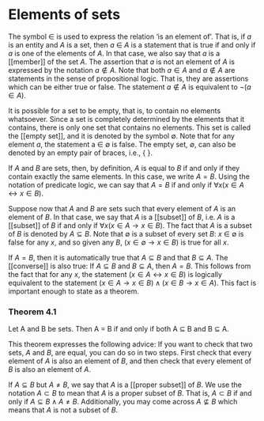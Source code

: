 # Elements of sets
The symbol $\in$ is used to express the relation ‘is an element of’. That is, if *a* is an entity and *A* is a set, then *a* $\in$ *A* is a statement that is true if and only if *a* is one of the elements of *A*. In that case, we also say that *a* is a [[member]] of the set *A*. The assertion that *a* is not an element of *A* is expressed by the notation $a \notin A$. Note that both $a \in A$ and $a \notin A$ are statements in the sense of propositional logic. That is, they are assertions which can be either true or false. The statement $a \notin A$ is equivalent to $\neg(a \in A)$.

It is possible for a set to be empty, that is, to contain no elements whatsoever. Since a set is completely determined by the elements that it contains, there is only one set that contains no elements. This set is called the [[empty set]], and it is denoted by the symbol $\emptyset$. Note that for any element *a*, the statement a $\in$ $\emptyset$ is false. The empty set, $\emptyset$, can also be denoted by an empty pair of braces, i.e., { }.

If *A* and *B* are sets, then, by definition, *A* is equal to *B* if and only if they contain exactly the same elements. In this case, we write $A = B$. Using the notation of predicate logic, we can say that $A = B$ if and only if $\forall x(x \in A \leftrightarrow x \in B)$.

Suppose now that *A* and *B* are sets such that every element of *A* is an element of *B*. In that case, we say that *A* is a [[subset]] of *B*, i.e. *A* is a [[subset]] of *B* if and only if $\forall x(x \in A \rightarrow x \in B)$. The fact that *A* is a subset of *B* is denoted by $A \subseteq B$. Note that $\emptyset$ is a subset of every set *B*: *x* $\in$ $\emptyset$ is false for any *x*, and so given any *B*, $(x \in \emptyset \rightarrow x \in B)$ is true for all *x*.

If $A = B$, then it is automatically true that $A \subseteq B$ and that $B \subseteq A$. The [[converse]] is also true: If $A \subseteq B$ and $B \subseteq A$, then $A = B$. This follows from the fact that for any *x*, the statement $(x \in A \leftrightarrow x \in B)$ is logically equivalent to the statement $(x \in A \rightarrow x \in B) \wedge (x \in B \rightarrow x \in A)$. This fact is important enough to state as a theorem.

### Theorem 4.1
Let A and B be sets. Then A = B if and only if both A ⊆ B and B ⊆ A.

This theorem expresses the following advice: If you want to check that two sets, *A* and *B*, are equal, you can do so in two steps. First check that every element of *A* is also an element of *B*, and then check that every element of *B* is also an element of *A*.

If $A \subseteq B$ but $A \neq B$, we say that *A* is a [[proper subset]] of *B*. We use the notation $A \subset B$ to mean that *A* is a proper subset of *B*. That is, $A \subset B$ if and only if $A \subseteq B \wedge A \neq B$. Additionally, you may come across $A \nsubseteq B$ which means that *A* is not a subset of *B*. 